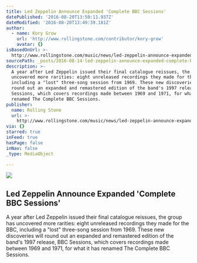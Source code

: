 ```yaml
---
title: Led Zeppelin Announce Expanded 'Complete BBC Sessions'
datePublished: '2016-08-20T13:50:11.937Z'
dateModified: '2016-08-20T13:49:39.181Z'
author:
  - name: Kory Grow
    url: 'http://www.rollingstone.com/contributor/kory-grow'
    avatar: {}
isBasedOnUrl: >-
  http://www.rollingstone.com/music/news/led-zeppelin-announce-expanded-complete-bbc-sessions-w429790
sourcePath: _posts/2016-08-14-led-zeppelin-announce-expanded-complete-bbc-sessions.md
description: >-
  A year after Led Zeppelin issued their final catalogue reissues, the group has
  uncovered more rarities: eight unreleased recordings they made for the BBC,
  including a "lost" three-song session from 1969. These new discoveries will
  round out an expanded and remastered edition of the band's 1997 release, BBC
  Sessions, which covers recordings made between 1969 and 1971, for what it has
  renamed The Complete BBC Sessions.
publisher:
  name: Rolling Stone
  url: >-
    http://www.rollingstone.com/music/news/led-zeppelin-announce-expanded-complete-bbc-sessions-w429790
via: {}
starred: true
inFeed: true
hasPage: false
inNav: false
_type: MediaObject

---
```

<article style=""><img src="http://img.wennermedia.com/social/rs-led-zeppelin-40607ceb-18fd-42b6-b666-749c1753297f.jpg" /><h1>Led Zeppelin Announce Expanded 'Complete BBC Sessions'</h1><p>A year after Led Zeppelin issued their final catalogue reissues, the group has uncovered more rarities: eight unreleased recordings they made for the BBC, including a "lost" three-song session from 1969. These new discoveries will round out an expanded and remastered edition of the band's 1997 release, BBC Sessions, which covers recordings made between 1969 and 1971, for what it has renamed The Complete BBC Sessions.</p></article>